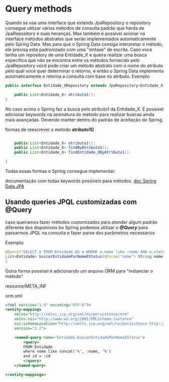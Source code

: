 # Query methods
Quando se usa uma interface que extends JpaRepository o repository consegue 
utilizar vários métodos de consulta padrão que herda de JpaRepository e suas
heranças. Mas também é possível acionar na interface métodos abstratos que 
serão implementados automaticamente pelo Spring Data. Mas para que o Spring 
Data consiga interpretar o método, ele precisa esta padronizado com uma 
"sintaxe" de escrita. 
 Caso voce tenha um repository de uma Entidade_X e queira realizar uma busca
especifica que não se encontra entre os métodos fornecido pelo JpaRepository
você pode criar um método abstrato com o nome do atributo pelo qual voce
quer determinar o retorno, e então o Spring Data implementa automaticamente
e retorna a consulta com base no atributo. Exemplo

~~~ java
public interface Entidade_XRepository extends JpaRepository<Entidade_X, Long>{

    public List<Entidade_X> atributo1();
}
~~~

No caso acima o Spring faz a busca pelo atributo1 da Entidade_X.
É possível adicionar keywords na assinatura do método para realizar buscas 
ainda mais avançadas. Devendo manter dentro do padrão de aceitação do Spring.

formas de reescrever o metodo **atributo1()**
~~~ java

    public List<Entidade_X> atributo1();
    public List<Entidade_X> findByAtributo1();
    public List<Entidade_X> findEntidade_XByAtributo1();

}
~~~
Todas essas formas o Spring consegue implementar.

documentação com todas keywords possíveis para métodos. [doc Spring Data JPA](https://docs.spring.io/spring-data/jpa/docs/current/reference/html/#jpa.query-methods.query-creation)



## Usando queries JPQL customizadas com @Query

caso queiramos fazer métodos customizados  para atender algum padrão diferente
dos disponíveis bo Spring podemos utilizar o ***@Query*** para passarmos 
JPQL na consulta e fazer parse dos parâmetros necessários

Exemplo:
~~~ java
@Query("SELECT e FROM Entidade AS e WHERE e.nome like :nome AND e.status = :status")
List<Entidade> buscarEntidadePorNomeEStatus(@Param("nome") String nome, @Param("status") String status){
}
~~~


 Outra forma possível é adicionando um arquivo ORM para "instanciar o  método"

resource/META_INF

orm.xml
~~~ xml
<?xml version="1.0" encoding="UTF-8"?>
<entity-mappings
    xmlns="http://xmlns.jcp.org/xml/ns/persistence/orm"
    xmlns:xsi="http://www.w3.org/2001/XMLSchema-instance"
    xsi:schemaLocation="http://xmlns.jcp.org/xml/ns/persistence http://xmlns.jcp.org/xml/ns/persistence/orm_2_2.xsd"
    version="2.2">

	<named-query name="Entidade.buscarEntidadePorNomeEStatus">
		<query>
		FROM Entidade
		where nome like concat('%', :nome, '%')
		and id = :id
		</query>
	</named-query>

</entity-mappings>
~~~